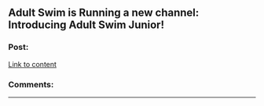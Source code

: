 ## Adult Swim is Running a new channel: Introducing Adult Swim Junior!

### Post:

[Link to content]()

### Comments:

---

